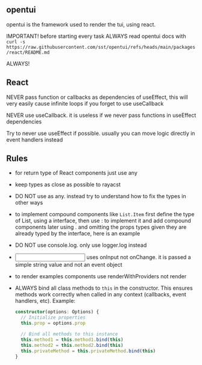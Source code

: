 ## opentui

opentui is the framework used to render the tui, using react.

IMPORTANT! before starting every task ALWAYS read opentui docs with `curl -s https://raw.githubusercontent.com/sst/opentui/refs/heads/main/packages/react/README.md`

ALWAYS!

## React

NEVER pass function or callbacks as dependencies of useEffect, this will very easily cause infinite loops if you forget to use useCallback

NEVER use useCallback. it is useless if we never pass functions in useEffect dependencies

Try to never use useEffect if possible. usually you can move logic directly in event handlers instead

## Rules

- for return type of React components just use any
- keep types as close as possible to rayacst
- DO NOT use as any. instead try to understand how to fix the types in other ways
- to implement compound components like `List.Item` first define the type of List, using a interface, then use : to implement it and add compound components later using . and omitting the props types given they are already typed by the interface, here is an example
- DO NOT use console.log. only use logger.log instead
- <input> uses onInput not onChange. it is passed a simple string value and not an event object
- to render examples components use renderWithProviders not render
- ALWAYS bind all class methods to `this` in the constructor. This ensures methods work correctly when called in any context (callbacks, event handlers, etc). Example:

  ```typescript
  constructor(options: Options) {
    // Initialize properties
    this.prop = options.prop

    // Bind all methods to this instance
    this.method1 = this.method1.bind(this)
    this.method2 = this.method2.bind(this)
    this.privateMethod = this.privateMethod.bind(this)
  }
  ```
